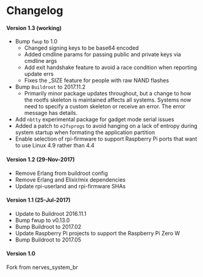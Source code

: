 # Changelog

#### Version 1.3 (working)
* Bump `fwup` to 1.0
   - Changed signing keys to be base64 encoded
   - Added cmdline params for passing public and private keys via cmdline args
   - Add exit handshake feature to avoid a race condition when reporting update errs
   - Fixes the _SIZE feature for people with raw NAND flashes
* Bump `Buildroot` to 2017.11.2
   - Primarily minor package updates throughout, but a change to how the rootfs
     skeleton is maintained affects all systems.  Systems now need to specify a
     custom skeleton or receive an error. The error message has details.
* Add `nbtty` experimental package for gadget mode serial issues
* Added a patch to `e2fsprogs` to avoid hanging on a lack of entropy during
  system startup when formating the application partition
* Enable selection of rpi-firmware to support Raspberry Pi ports that want
  to use Linux 4.9 rather than 4.4

#### Version 1.2 (29-Nov-2017)
- Remove Erlang from buildroot config
- Remove Erlang and Elixir/mix dependencies
- Update rpi-userland and rpi-firmware SHAs

#### Version 1.1 (25-Jul-2017)
- Update to Buildroot 2016.11.1
- Bump fwup to v0.13.0
- Bump Buildroot to 2017.02
- Update Raspberry Pi projects to support the Raspberry Pi Zero W
- Bump Buildroot to 2017.05

#### Version 1.0
Fork from nerves_system_br
